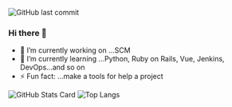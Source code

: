 ![GitHub last commit](https://img.shields.io/github/last-commit/naonao0001777/naonao0001777)
### Hi there 👋

<!--
**naonao0001777/naonao0001777** is a ✨ _special_ ✨ repository because its `README.md` (this file) appears on your GitHub profile.

Here are some ideas to get you started:
-->
- 🔭 I’m currently working on ...SCM
- 🌱 I’m currently learning ...Python, Ruby on Rails, Vue, Jenkins, DevOps...and so on
- ⚡ Fun fact: ...make a tools for help a project

<!--
- � I’m looking to collaborate on ...
- 🤔 I’m looking for help with ...
- 💬 Ask me about ...
- 📫 How to reach me: ...
- 😄 Pronouns: ...
-->

![GitHub Stats Card](https://github-readme-stats.vercel.app/api?username=naonao0001777&show_icons=true)
![Top Langs](https://github-readme-stats.vercel.app/api/top-langs/?username=naonao0001777&layout=compact)

<!--![Top Languages Card](https://github-readme-stats.vercel.app/api/top-langs/?username=naonao0001777&hide=javascript)-->

<!--[![](https://raw.githubusercontent.com/naonao0001777/naonao0001777/main/profile-summary-card-output/nord_bright/1-repos-per-language.svg)](https://github.com/vn7n24fzkq/github-profile-summary-cards)-->

